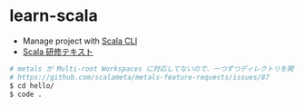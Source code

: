 # learn-scala

- Manage project with [Scala CLI](https://scala-cli.virtuslab.org/)
- [Scala 研修テキスト](https://scala-text.github.io/scala_text/)

```sh
# metals が Multi-root Workspaces に対応してないので、一つずつディレクトリを開く必要がある
# https://github.com/scalameta/metals-feature-requests/issues/87
$ cd hello/
$ code .
```
